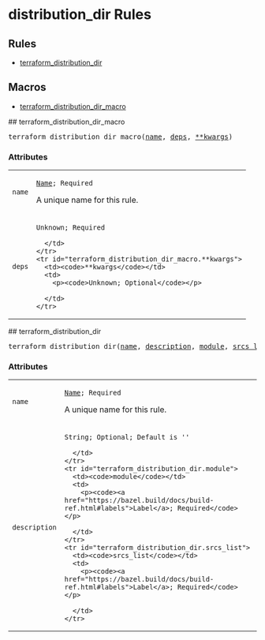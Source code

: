 
<!---
Documentation generated by Skydoc
-->
<h1>distribution_dir Rules</h1>


<nav class="toc">
  <h2>Rules</h2>
  <ul>
    <li><a href="#terraform_distribution_dir">terraform_distribution_dir</a></li>
  </ul>
  <h2>Macros</h2>
  <ul>
    <li><a href="#terraform_distribution_dir_macro">terraform_distribution_dir_macro</a></li>
  </ul>
</nav>
<a name="terraform_distribution_dir_macro"></a>
## terraform_distribution_dir_macro

<pre>
terraform_distribution_dir_macro(<a href="#terraform_distribution_dir_macro.name">name</a>, <a href="#terraform_distribution_dir_macro.deps">deps</a>, <a href="#terraform_distribution_dir_macro.**kwargs">**kwargs</a>)
</pre>




<a name="terraform_distribution_dir_macro_args"></a>
### Attributes


<table class="params-table">
  <colgroup>
    <col class="col-param" />
    <col class="col-description" />
  </colgroup>
  <tbody>
    <tr id="terraform_distribution_dir_macro.name">
      <td><code>name</code></td>
      <td>
        <p><code><a href="https://bazel.build/docs/build-ref.html#name">Name</a>; Required</code></p>
        <p>A unique name for this rule.</p>
      </td>
    </tr>
    <tr id="terraform_distribution_dir_macro.deps">
      <td><code>deps</code></td>
      <td>
        <p><code>Unknown; Required</code></p>
        
      </td>
    </tr>
    <tr id="terraform_distribution_dir_macro.**kwargs">
      <td><code>**kwargs</code></td>
      <td>
        <p><code>Unknown; Optional</code></p>
        
      </td>
    </tr>
  </tbody>
</table>
<a name="terraform_distribution_dir"></a>
## terraform_distribution_dir

<pre>
terraform_distribution_dir(<a href="#terraform_distribution_dir.name">name</a>, <a href="#terraform_distribution_dir.description">description</a>, <a href="#terraform_distribution_dir.module">module</a>, <a href="#terraform_distribution_dir.srcs_list">srcs_list</a>)
</pre>




<a name="terraform_distribution_dir_args"></a>
### Attributes


<table class="params-table">
  <colgroup>
    <col class="col-param" />
    <col class="col-description" />
  </colgroup>
  <tbody>
    <tr id="terraform_distribution_dir.name">
      <td><code>name</code></td>
      <td>
        <p><code><a href="https://bazel.build/docs/build-ref.html#name">Name</a>; Required</code></p>
        <p>A unique name for this rule.</p>
      </td>
    </tr>
    <tr id="terraform_distribution_dir.description">
      <td><code>description</code></td>
      <td>
        <p><code>String; Optional; Default is ''</code></p>
        
      </td>
    </tr>
    <tr id="terraform_distribution_dir.module">
      <td><code>module</code></td>
      <td>
        <p><code><a href="https://bazel.build/docs/build-ref.html#labels">Label</a>; Required</code></p>
        
      </td>
    </tr>
    <tr id="terraform_distribution_dir.srcs_list">
      <td><code>srcs_list</code></td>
      <td>
        <p><code><a href="https://bazel.build/docs/build-ref.html#labels">Label</a>; Required</code></p>
        
      </td>
    </tr>
  </tbody>
</table>
